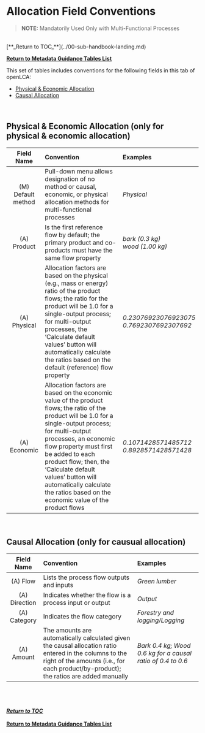 # Allocation Field Conventions

>**NOTE:** Mandatorily Used Only with Multi-Functional Processes
<br>
[**_Return to TOC_**](../00-sub-handbook-landing.md)

[**Return to Metadata Guidance Tables List**](../02-how-to-publish-in-the-uslci.md#metadata-guidance-tables)

This set of tables includes conventions for the following fields in this tab of openLCA:
- [Physical & Economic Allocation](#physical-and-economic)
- [Causal Allocation](#causal)
<br>

<a id="physical-and-economic"></a>
## Physical & Economic Allocation (only for physical & economic allocation)

| Field Name | Convention | Examples |
|:---:|:-----|:---------|
|(M) Default method|Pull-down menu allows designation of no method or causal, economic, or physical allocation methods for multi-functional processes|_Physical_|
|(A) Product|Is the first reference flow by default; the primary product and co-products must have the same flow property|_bark (0.3 kg)_<br>_wood (1.00 kg)_|
|(A) Physical|Allocation factors are based on the physical (e.g., mass or energy) ratio of the product flows; the ratio for the product will be 1.0 for a single-output process; for multi-output processes, the ‘Calculate default values’ button will automatically calculate the ratios based on the default (reference) flow property|_0.23076923076923075_<br>_0.7692307692307692_|
|(A) Economic|Allocation factors are based on the economic value of the product flows; the ratio of the product will be 1.0 for a single-output process; for multi-output processes, an economic flow property must first be added to each product flow; then, the ‘Calculate default values’ button will automatically calculate the ratios based on the economic value of the product flows|_0.1071428571485712_<br>_0.8928571428571428_|
<br>
<a id="causal"></a> 

## Causal Allocation (only for causual allocation)

|Field Name | Convention | Examples |
|:---:|:-----|:---------|
|(A) Flow|Lists the process flow outputs and inputs|_Green lumber_|
|(A) Direction|Indicates whether the flow is a process input or output|_Output_|
|(A) Category|Indicates the flow category|_Forestry and logging/Logging_|
|(A) Amount|The amounts are automatically calculated given the causal allocation ratio entered in the columns to the right of the amounts (i.e., for each product/by-product); the ratios are added manually|_Bark 0.4 kg; Wood 0.6 kg for a causal ratio of 0.4 to 0.6_|

<br><br><br>
[**_Return to TOC_**](../00-sub-handbook-landing.md)
<br><br>
[**Return to Metadata Guidance Tables List**](../02-how-to-publish-in-the-uslci.md#metadata-guidance-tables)
<br><br><br>



